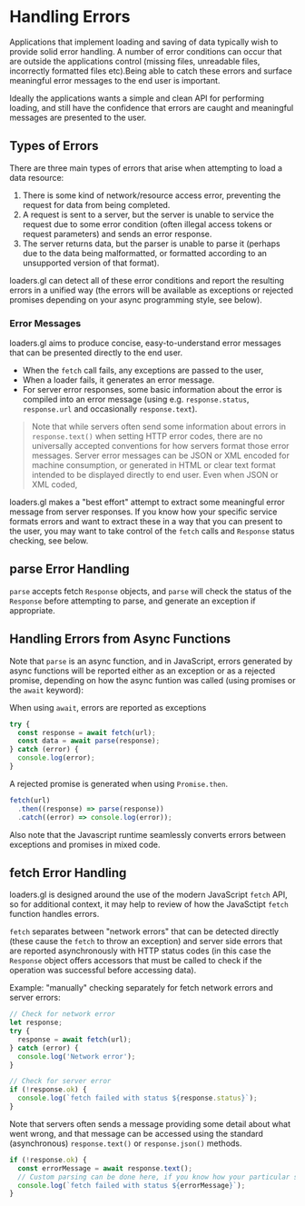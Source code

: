 # Handling Errors

Applications that implement loading and saving of data typically wish to provide solid error handling. A number of error conditions can occur that are outside the applications control (missing files, unreadable files, incorrectly formatted files etc).Being able to catch these errors and surface meaningful error messages to the end user is important. 

Ideally the applications wants a simple and clean API for performing loading, and still have the confidence that errors are caught and meaningful messages are presented to the user.

## Types of Errors

There are three main types of errors that arise when attempting to load a data resource:

1. There is some kind of network/resource access error, preventing the request for data from being completed.
2. A request is sent to a server, but the server is unable to service the request due to some error condition (often illegal access tokens or request parameters) and sends an error response.
3. The server returns data, but the parser is unable to parse it (perhaps due to the data being malformatted, or formatted according to an unsupported version of that format).

loaders.gl can detect all of these error conditions and report the resulting errors in a unified way (the errors will be available as exceptions or rejected promises depending on your async programming style, see below).

### Error Messages

loaders.gl aims to produce concise, easy-to-understand error messages that can be presented directly to the end user.

- When the `fetch` call fails, any exceptions are passed to the user, 
 - When a loader fails, it generates an error message. 
 - For server error responses, some basic information about the error is compiled into an error message (using e.g. `response.status`, `response.url` and occasionally `response.text`).

> Note that while servers often send some information about errors in `response.text()` when setting HTTP error codes, there are no universally accepted conventions for how servers format those error messages. Server error messages can be JSON or XML encoded for machine consumption, or generated in HTML or clear text format intended to be displayed directly to end user. Even when JSON or XML coded, 

loaders.gl makes a "best effort" attempt to extract some meaningful error message from server responses. If you know how your specific service formats errors and want to extract these in a way that you can present to the user, you may want to take control of the `fetch` calls and `Response` status checking, see below.

## parse Error Handling

`parse` accepts fetch `Response` objects, and `parse` will check the status of the `Response` before attempting to parse, and generate an exception if appropriate.

## Handling Errors from Async Functions

Note that `parse` is an async function, and in JavaScript, errors generated by async functions will be reported either as an exception or as a rejected promise, depending on how the async funtion was called (using promises or the `await` keyword):

When using `await`, errors are reported as exceptions

```typescript
try {
  const response = await fetch(url);
  const data = await parse(response);
} catch (error) {
  console.log(error);
}
```

A rejected promise is generated when using `Promise.then`.

```typescript
fetch(url)
  .then((response) => parse(response))
  .catch((error) => console.log(error));
```

Also note that the Javascript runtime seamlessly converts errors between exceptions and promises in mixed code.

## fetch Error Handling

loaders.gl is designed around the use of the modern JavaScript `fetch` API, so for additional context, it may help to review of how the JavaSctipt `fetch` function handles errors.

`fetch` separates between "network errors" that can be detected directly (these cause the `fetch` to throw an exception) and server side errors that are reported asynchronously with HTTP status codes (in this case the `Response` object offers accessors that must be called to check if the operation was successful before accessing data).

Example: "manually" checking separately for fetch network errors and server errors:

```typescript
// Check for network error
let response;
try {
  response = await fetch(url);
} catch (error) {
  console.log('Network error');
}

// Check for server error
if (!response.ok) {
  console.log(`fetch failed with status ${response.status}`);
}
```

Note that servers often sends a message providing some detail about what went wrong, and that message can be accessed using the standard (asynchronous) `response.text()` or `response.json()` methods.

```typescript
if (!response.ok) {
  const errorMessage = await response.text();
  // Custom parsing can be done here, if you know how your particular service formats errors
  console.log(`fetch failed with status ${errorMessage}`);
}
```
